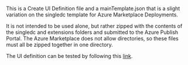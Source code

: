 This is a Create UI Definition file and a mainTemplate.json that is a slight variation on the singledc template for Azure Marketplace Deployments.

It is not intended to be used alone, but rather zipped with the contents of the singledc and extensions folders and submitted to the Azure Publish Portal.  The Azure Marketplace does not allow directories, so these files must all be zipped together in one directory.

The UI definition can be tested by following this [link](https://portal.azure.com/?clientOptimizations=false#blade/Microsoft_Azure_Compute/CreateMultiVmWizardBlade/internal_bladeCallId/anything/internal_bladeCallerParams/{"initialData":{},"providerConfig":{"createUiDefinition":"https%3A%2F%2Fraw.githubusercontent.com%2FDSPN%2Fazure-resource-manager-dse%2Fmaster%2Fmarketplace%2FcreateUiDefinition.json"}}).
